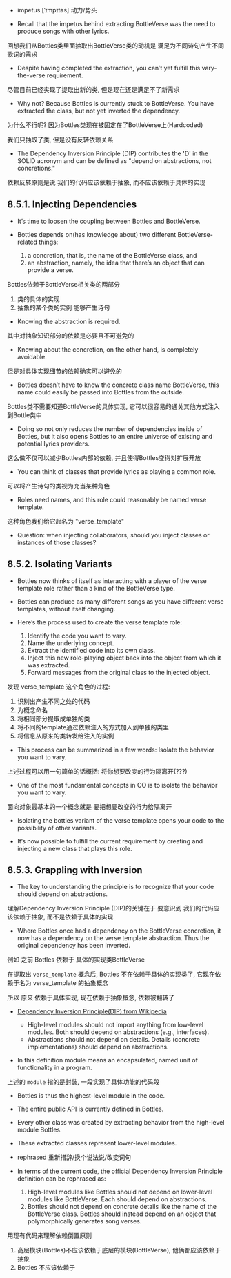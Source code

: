 + impetus [ˈɪmpɪtəs]  动力/势头

+ Recall that the impetus behind extracting BottleVerse was the need to produce songs with other lyrics.

回想我们从Bottles类里面抽取出BottleVerse类的动机是 满足为不同诗句产生不同歌词的需求

+ Despite having completed the extraction, you can’t yet fulfill this vary-the-verse requirement.

尽管目前已经实现了提取出新的类, 但是现在还是满足不了新需求

+ Why not? Because Bottles is currently stuck to BottleVerse. You have extracted the class, but not yet inverted the dependency.

为什么不行呢? 因为Bottles类现在被固定在了BottleVerse上(Hardcoded)

我们只抽取了类, 但是没有反转依赖关系

+ The Dependency Inversion Principle (DIP) contributes the 'D' in the SOLID acronym and can be defined as "depend on abstractions, not concretions."

依赖反转原则是说 我们的代码应该依赖于抽象, 而不应该依赖于具体的实现

## 8.5.1. Injecting Dependencies

+ It’s time to loosen the coupling between Bottles and BottleVerse.

+ Bottles depends on(has knowledge about) two different BottleVerse-related things:
    1. a concretion, that is, the name of the BottleVerse class, and
    2. an abstraction, namely, the idea that there’s an object that can provide a verse.

Bottles依赖于BottleVerse相关类的两部分

1. 类的具体的实现
2. 抽象的某个类的实例 能够产生诗句

+ Knowing the abstraction is required.

其中对抽象知识部分的依赖是必要且不可避免的

+ Knowing about the concretion, on the other hand, is completely avoidable.

但是对具体实现细节的依赖确实可以避免的

+ Bottles doesn’t have to know the concrete class name BottleVerse, this name could easily be passed into Bottles from the outside.

Bottles类不需要知道BottleVerse的具体实现, 它可以很容易的通关其他方式注入到Bottle类中

+ Doing so not only reduces the number of dependencies inside of Bottles, but it also opens Bottles to an entire universe of existing and potential lyrics providers.

这么做不仅可以减少Bottles内部的依赖, 并且使得Bottles变得对扩展开放

+ You can think of classes that provide lyrics as playing a common role.

可以将产生诗句的类视为充当某种角色

+ Roles need names, and this role could reasonably be named verse template.

这种角色我们给它起名为 "verse_template"

+ Question: when injecting collaborators, should you inject classes or instances of those classes?

## 8.5.2. Isolating Variants

+ Bottles now thinks of itself as interacting with a player of the verse template role rather than a kind of the BottleVerse type.

+ Bottles can produce as many different songs as you have different verse templates, without itself changing.

+ Here’s the process used to create the verse template role:
    1. Identify the code you want to vary.
    2. Name the underlying concept.
    3. Extract the identified code into its own class.
    4. Inject this new role-playing object back into the object from which it was extracted.
    5. Forward messages from the original class to the injected object.

发现 verse_template 这个角色的过程:
1. 识别出产生不同之处的代码
2. 为概念命名
3. 将相同部分提取成单独的类
4. 将不同的template通过依赖注入的方式加入到单独的类里
5. 将信息从原来的类转发给注入的实例

+ This process can be summarized in a few words: Isolate the behavior you want to vary.

上述过程可以用一句简单的话概括: 将你想要改变的行为隔离开(???)

+ One of the most fundamental concepts in OO is to isolate the behavior you want to vary.

面向对象最基本的一个概念就是 要把想要改变的行为给隔离开

+ Isolating the bottles variant of the verse template opens your code to the possibility of other variants.

+ It’s now possible to fulfill the current requirement by creating and injecting a new class that plays this role.

## 8.5.3. Grappling with Inversion

+ The key to understanding the principle is to recognize that your code should depend on abstractions.

理解Dependency Inversion Principle (DIP)的关键在于 要意识到 我们的代码应该依赖于抽象, 而不是依赖于具体的实现

+ Where Bottles once had a dependency on the BottleVerse concretion, it now has a dependency on the verse template abstraction. Thus the original dependency has been inverted.

例如 之前 Bottles 依赖于 具体的实现类BottleVerse

在提取出 `verse_template` 概念后, Bottles 不在依赖于具体的实现类了, 它现在依赖于名为 verse_template 的抽象概念

所以 原来 依赖于具体实现, 现在依赖于抽象概念, 依赖被翻转了

+ [Dependency Inversion Principle(DIP) from Wikipedia](https://en.wikipedia.org/wiki/Dependency_inversion_principle)
    + High-level modules should not import anything from low-level modules. Both should depend on abstractions (e.g., interfaces).
    + Abstractions should not depend on details. Details (concrete implementations) should depend on abstractions.

+ In this definition module means an encapsulated, named unit of functionality in a program.

上述的 `module` 指的是封装, 一段实现了具体功能的代码段

+ Bottles is thus the highest-level module in the code.
+ The entire public API is currently defined in Bottles.
+ Every other class was created by extracting behavior from the high-level module Bottles.
+ These extracted classes represent lower-level modules.

+ rephrased 重新措辞/换个说法说/改变词句

+ In terms of the current code, the official Dependency Inversion Principle definition can be rephrased as:
    1. High-level modules like Bottles should not depend on lower-level modules like BottleVerse. Each should depend on abstractions.
    2. Bottles should not depend on concrete details like the name of the BottleVerse class. Bottles should instead depend on an object that polymorphically generates song verses.

用现有代码来理解依赖倒置原则

1. 高层模块(Bottles)不应该依赖于底层的模块(BottleVerse), 他俩都应该依赖于抽象
2. Bottles 不应该依赖于

